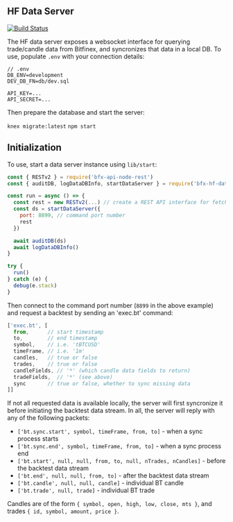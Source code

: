 ## HF Data Server

[![Build Status](https://travis-ci.org/bitfinexcom/bfx-hf-data-server.svg?branch=master)](https://travis-ci.org/bitfinexcom/bfx-hf-data-server)

The HF data server exposes a websocket interface for querying trade/candle data from Bitfinex, and syncronizes that data in a local DB. To use, populate `.env` with your connection details:

```
// .env
DB_ENV=development
DEV_DB_FN=db/dev.sql

API_KEY=...
API_SECRET=...
```

Then prepare the database and start the server:

`knex migrate:latest`
`npm start`

## Initialization

To use, start a data server instance using `lib/start`:

```js
const { RESTv2 } = require('bfx-api-node-rest')
const { auditDB, logDataDBInfo, startDataServer } = require('bfx-hf-data-server')

const run = async () => {
  const rest = new RESTv2(...) // create a REST API interface for fetching data
  const ds = startDataServer({
    port: 8899, // command port number
    rest
  })

  await auditDB(ds)
  await logDataDBInfo()
}

try {
  run()
} catch (e) {
  debug(e.stack)
}
```

Then connect to the command port number (`8899` in the above example) and request a backtest by sending an 'exec.bt' command:

```js
['exec.bt', [
  from,      // start timestamp
  to,        // end timestamp
  symbol,    // i.e. 'tBTCUSD'
  timeFrame, // i.e. '1m'
  candles,   // true or false
  trades,    // true or false
  candleFields, // '*' (which candle data fields to return)
  tradeFields,  // '*' (see above)
  sync       // true or false, whether to sync missing data
]]
```

If not all requested data is available locally, the server will first syncronize it before initiating the backtest data stream. In all, the server will reply with any of the following packets:

* `['bt.sync.start', symbol, timeFrame, from, to]` - when a sync process starts
* `['bt.sync.end', symbol, timeFrame, from, to]` - when a sync process end
* `['bt.start', null, null, from, to, null, nTrades, nCandles]` - before the backtest data stream
* `['bt.end', null, null, from, to]` - after the backtest data stream
* `['bt.candle', null, null, candle]` - individual BT candle
* `['bt.trade', null, trade]` - individual BT trade

Candles are of the form `{ symbol, open, high, low, close, mts }`, and trades `{ id, symbol, amount, price }`.
